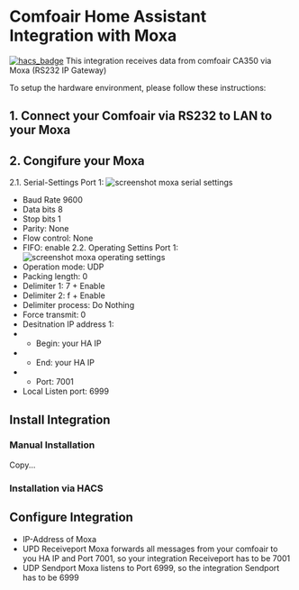 # Comfoair Home Assistant Integration with Moxa
[![hacs_badge](https://img.shields.io/badge/HACS-Custom-41BDF5.svg)](https://github.com/hacs/integration)
This integration receives data from comfoair CA350 via Moxa (RS232 IP Gateway)

To setup the hardware environment, please follow these instructions:
## 1. Connect your Comfoair via RS232 to LAN to your Moxa
## 2. Congifure your Moxa
2.1. Serial-Settings Port 1:
![screenshot moxa serial settings](https://github.com/bimberle/ha-comfoair-sensor/images/moxa_serial_settings.jpg?raw=true)
- Baud Rate 9600
- Data bits 8
- Stop bits 1
- Parity: None
- Flow control: None
- FIFO: enable
2.2. Operating Settins Port 1:
![screenshot moxa operating settings](https://github.com/bimberle/ha-comfoair-sensor/images/moxa_operating_settings.jpg?raw=true)
- Operation mode: UDP
- Packing length: 0
- Delimiter 1: 7 + Enable
- Delimiter 2: f + Enable
- Delimiter process: Do Nothing
- Force transmit: 0
- Desitnation IP address 1:
- - Begin: your HA IP
- - End: your HA IP
- - Port: 7001
- Local Listen port: 6999

## Install Integration
### Manual Installation
Copy...
### Installation via HACS

## Configure Integration
- IP-Address of Moxa
- UPD Receiveport
Moxa forwards all messages from your comfoair to you HA IP and Port 7001, so your integration Receiveport has to be 7001
- UDP Sendport
Moxa listens to Port 6999, so the integration Sendport has to be 6999
